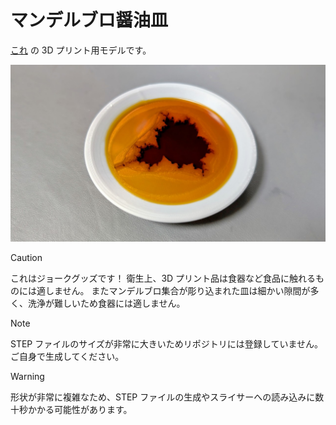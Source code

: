 # マンデルブロ醤油皿

[これ](https://x.com/shapoco/status/1933449591971819621) の 3D プリント用モデルです。

![カバー写真](./cover.jpg)

> [!CAUTION]
> これはジョークグッズです！
> 衛生上、3D プリント品は食器など食品に触れるものには適しません。
> またマンデルブロ集合が彫り込まれた皿は細かい隙間が多く、洗浄が難しいため食器には適しません。

> [!NOTE]
> STEP ファイルのサイズが非常に大きいためリポジトリには登録していません。
> ご自身で生成してください。

> [!WARNING]
> 形状が非常に複雑なため、STEP ファイルの生成やスライサーへの読み込みに数十秒かかる可能性があります。
